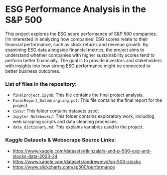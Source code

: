 # ESG Performance Analysis in the S&P 500

This project explores the ESG score performance of S&P 500 companies. I’m interested in analyzing how companies’ ESG scores relate to their financial performance, such as stock returns and revenue growth. By examining ESG data alongside financial metrics, the project aims to understand whether companies with higher sustainability scores tend to perform better financially. The goal is to provide investors and stakeholders with insights into how strong ESG performance might be connected to better business outcomes.

### List of files in the repository:
- `finalproject.ipynb`: This file contains the final project analysis.
- `FinalReport_DataWrangling.pdf`: This file contains the final report for the project.
- `CSVs/`: This folder contains datasets used.
- `Jupyter Notebooks/`: This folder contains exploratory work, including web scraping scripts and data cleaning processes.
- `data_dictionary.md`: This explains variables used in the project.

### Kaggle Datasets & Webscrape Source Links:
- https://www.kaggle.com/datasets/rikinzala/s-and-p-500-esg-and-stocks-data-2023-24
- https://www.kaggle.com/datasets/andrewmvd/sp-500-stocks
- https://www.slickcharts.com/sp500/performance
